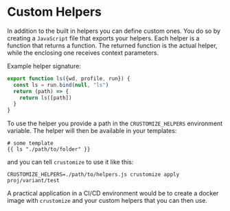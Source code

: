 # Custom Helpers

In addition to the built in helpers you can define custom ones. You do
so by creating a `JavaScript` file that exports your helpers. Each
helper is a function that returns a function. The returned function is
the actual helper, while the enclosing one receives context parameters.

Example helper signature:
```JavaScript
export function ls({wd, profile, run}) {
  const ls = run.bind(null, "ls")
  return (path) => {
    return ls([path])
  }
}
```

To use the helper you provide a path in the `CRUSTOMIZE_HELPERS` environment
variable. The helper will then be available in your templates:

```
# some template
{{ ls "./path/to/folder" }}
```

and you can tell `crustomize` to use it like this:

```shell
CRUSTOMIZE_HELPERS=./path/to/helpers.js crustomize apply proj/variant/test
```

A practical application in a CI/CD environment would be to create a docker
image with `crustomize` and your custom helpers that you can then use.
